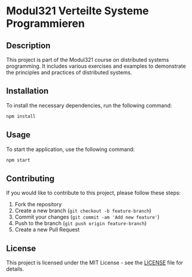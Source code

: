 # Modul321 Verteilte Systeme Programmieren

## Description

This project is part of the Modul321 course on distributed systems programming. It includes various exercises and examples to demonstrate the principles and practices of distributed systems.

## Installation

To install the necessary dependencies, run the following command:

```bash
npm install
```

## Usage

To start the application, use the following command:

```bash
npm start
```

## Contributing

If you would like to contribute to this project, please follow these steps:

1. Fork the repository
2. Create a new branch (`git checkout -b feature-branch`)
3. Commit your changes (`git commit -am 'Add new feature'`)
4. Push to the branch (`git push origin feature-branch`)
5. Create a new Pull Request

## License

This project is licensed under the MIT License - see the [LICENSE](LICENSE) file for details.

